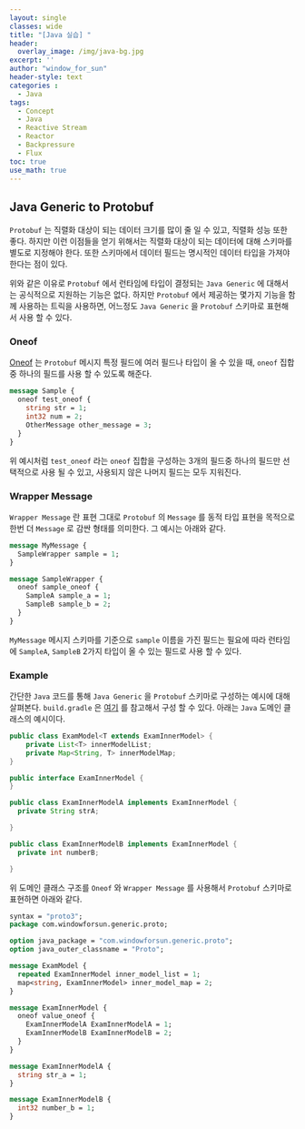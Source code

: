 ```yaml
--- 
layout: single
classes: wide
title: "[Java 실습] "
header:
  overlay_image: /img/java-bg.jpg 
excerpt: ''
author: "window_for_sun"
header-style: text
categories :
  - Java
tags:
  - Concept
  - Java
  - Reactive Stream
  - Reactor
  - Backpressure
  - Flux
toc: true 
use_math: true
---  
```


## Java Generic to Protobuf
`Protobuf` 는 직렬화 대상이 되는 데이터 크기를 많이 줄 일 수 있고, 
직렬화 성능 또한 좋다. 
하지만 이런 이점들을 얻기 위해서는 직렬화 대상이 되는 데이터에 대해 스키마를 별도로 지정해야 한다. 
또한 스키마에서 데이터 필드는 명시적인 데이터 타입을 가져야 한다는 점이 있다.  

위와 같은 이유로 `Protobuf` 에서 런타임에 타입이 결정되는 `Java Generic` 에 대해서는 공식적으로 
지원하는 기능은 없다. 
하지만 `Protobuf` 에서 제공하는 몇가지 기능을 함께 사용하는 트릭을 사용하면, 
어느정도 `Java Generic` 을 `Protobuf` 스키마로 표현해서 사용 할 수 있다.  

### Oneof
[Oneof](https://protobuf.dev/programming-guides/proto3/#oneof)
는 `Protobuf` 메시지 특정 필드에 여러 필드나 타입이 올 수 있을 때, 
`oneof` 집합 중 하나의 필드를 사용 할 수 있도록 해준다.  


```protobuf
message Sample {
  oneof test_oneof {
    string str = 1;
    int32 num = 2;
    OtherMessage other_message = 3;
  }
}
```  

위 예시처럼 `test_oneof` 라는 `oneof` 집합을 구성하는 3개의 필드중 하나의 필드만 선택적으로 사용 될 수 있고, 
사용되지 않은 나머지 필드는 모두 지워진다.  

### Wrapper Message
`Wrapper Message` 란 표현 그대로 `Protobuf` 의 `Message` 를 동적 타입 표현을 목적으로 
한번 더 `Message` 로 감싼 형태를 의미한다. 
그 예시는 아래와 같다.  

```protobuf
message MyMessage {
  SampleWrapper sample = 1;
}

message SampleWrapper {
  oneof sample_oneof {
    SampleA sample_a = 1;
    SampleB sample_b = 2;
  }
}
```  

`MyMessage` 메시지 스키마를 기준으로 `sample` 이름을 가진 필드는 
필요에 따라 런타임에 `SampleA`, `SampleB` 2가지 타입이 올 수 있는 필드로 사용 할 수 있다.  

### Example
간단한 `Java` 코드를 통해 `Java Generic` 을 `Protobuf` 스키마로 구성하는 예시에 대해 살펴본다. 
`build.gradle` 은 [여기]()
를 참고해서 구성 할 수 있다. 
아래는 `Java` 도메인 클래스의 예시이다.  

```java
public class ExamModel<T extends ExamInnerModel> {
    private List<T> innerModelList;
    private Map<String, T> innerModelMap;
}

public interface ExamInnerModel {
}

public class ExamInnerModelA implements ExamInnerModel {
  private String strA;

}

public class ExamInnerModelB implements ExamInnerModel {
  private int numberB;

}
```  

위 도메인 클래스 구조를 `Oneof` 와 `Wrapper Message` 를 사용해서 `Protobuf` 스키마로 표현하면 아래와 같다.  

```protobuf
syntax = "proto3";
package com.windowforsun.generic.proto;

option java_package = "com.windowforsun.generic.proto";
option java_outer_classname = "Proto";

message ExamModel {
  repeated ExamInnerModel inner_model_list = 1;
  map<string, ExamInnerModel> inner_model_map = 2;
}

message ExamInnerModel {
  oneof value_oneof {
    ExamInnerModelA ExamInnerModelA = 1;
    ExamInnerModelB ExamInnerModelB = 2;
  }
}

message ExamInnerModelA {
  string str_a = 1;
}

message ExamInnerModelB {
  int32 number_b = 1;
}
```  
